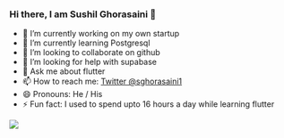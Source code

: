 ### Hi there, I am Sushil Ghorasaini 👋

- 🔭 I’m currently working on my own startup
- 🌱 I’m currently learning Postgresql
- 👯 I’m looking to collaborate on github
- 🤔 I’m looking for help with supabase
- 💬 Ask me about flutter
- 📫 How to reach me: [Twitter @sghorasaini1](https://twitter.com/sghorasaini1)
- 😄 Pronouns: He / His
- ⚡ Fun fact: I used to spend upto 16 hours a day while learning flutter

<img src="https://github-readme-stats.vercel.app/api?username=SushilGhorasaini1&&show_icons=true&title_color=ffffff&icon_color=bb2acf&text_color=daf7dc&bg_color=151515">
